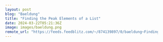 ```yaml
---
layout: post
blog: "Baeldung"
title: "Finding the Peak Elements of a List"
date: 2024-03-22T05:21:36Z
image: images/baeldung.png
remote_url: "https://feeds.feedblitz.com/~/874139897/0/baeldung~Finding-the-Peak-Elements-of-a-List"
---
```

